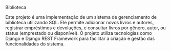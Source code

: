 Biblioteca

Este projeto é uma implementação de um sistema de gerenciamento de biblioteca utilizando SQL. Ele permite adicionar novos livros e autores, registrar empréstimos e devoluções, e consultar livros por gênero, autor, ou status (emprestado ou disponível). O projeto utiliza tecnologias como Django e Django REST Framework para facilitar a criação e gestão das funcionalidades do sistema.
